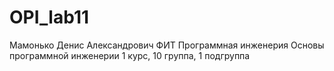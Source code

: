 # OPI_lab11
Мамонько
Денис
Александрович
ФИТ
Программная инженерия
Основы программной инженерии
1 курс, 10 группа, 1 подгруппа
